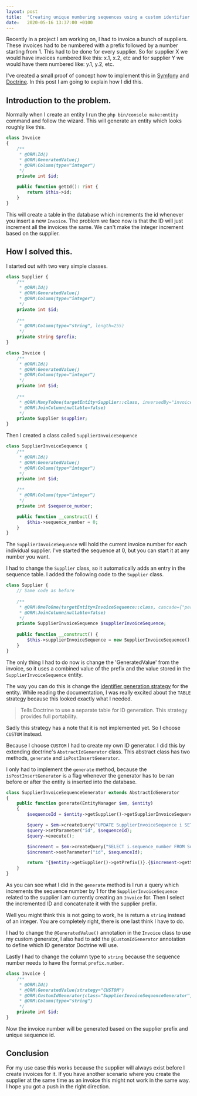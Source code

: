 ```yaml
---
layout: post
title:  "Creating unique numbering sequences using a custom identifier strategy with Doctrine."
date:   2020-05-16 13:37:00 +0100
---
```

Recently in a project I am working on, I had to invoice a bunch of suppliers. These invoices had to be numbered with a 
prefix followed by a number starting from 1. This had to be done for every supplier. So for supplier X we would have 
invoices numbered like this: x.1, x.2, etc and for supplier Y we would have them numbered like: y.1, y.2, etc. 

I've created a small proof of concept how to implement this in [Symfony](https://symfony.com/) and 
[Doctrine](https://www.doctrine-project.org/index.html). In this post I am going to explain how I did this.

## Introduction to the problem.
Normally when I create an entity I run the `php bin/console make:entity` command and follow the wizard. This will 
generate an entity which looks roughly like this.

```php
class Invoice
{
    /**
     * @ORM\Id()
     * @ORM\GeneratedValue()
     * @ORM\Column(type="integer")
     */
    private int $id;

    public function getId(): ?int {
        return $this->id;
    }
}
```

This will create a table in the database which increments the id whenever you insert a new `Invoice`.
The problem we face now is that the ID will just increment all the invoices the same. We can't make the integer increment
based on the supplier.

## How I solved this.
I started out with two very simple classes. 

```php
class Supplier {
    /**
     * @ORM\Id()
     * @ORM\GeneratedValue()
     * @ORM\Column(type="integer")
     */
    private int $id;
    
    /**
     * @ORM\Column(type="string", length=255)
     */
    private string $prefix;
}

class Invoice {
    /**
     * @ORM\Id()
     * @ORM\GeneratedValue()
     * @ORM\Column(type="integer")
     */
    private int $id;
    
    /**
     * @ORM\ManyToOne(targetEntity=Supplier::class, inversedBy="invoices")
     * @ORM\JoinColumn(nullable=false)
     */
    private Supplier $supplier;
}
```
Then I created a class called `SupplierInvoiceSequence`
```php
class SupplierInvoiceSequence {
    /**
     * @ORM\Id()
     * @ORM\GeneratedValue()
     * @ORM\Column(type="integer")
     */
    private int $id;

    /**
     * @ORM\Column(type="integer")
     */
    private int $sequence_number;

    public function __construct() {
        $this->sequence_number = 0;
    }
}
```
The `SupplierInvoiceSequence` will hold the current invoice number for each individual supplier. I've started the sequence 
at 0, but you can start it at any number you want.

I had to change the `Supplier` class, so it automatically adds an entry in the sequence table. I added the following 
code to the `Supplier` class.

```php
class Supplier {
    // Same code as before
    
    /**
     * @ORM\OneToOne(targetEntity=InvoiceSequence::class, cascade={"persist", "remove"})
     * @ORM\JoinColumn(nullable=false)
     */
    private SupplierInvoiceSequence $supplierInvoiceSequence;
    
    public function __construct() {
        $this->supplierInvoiceSequence = new SupplierInvoiceSequence();
    }
}
```

The only thing I had to do now is change the 'GeneratedValue' from the invoice, so it uses a combined value of the prefix
and the value stored in the `SupplierInvoiceSequence` entity.

The way you can do this is change the [identifier generation strategy](https://www.doctrine-project.org/projects/doctrine-orm/en/2.6/reference/basic-mapping.html#identifier-generation-strategies) 
for the entity. While reading the documentation, I was really excited about the `TABLE` strategy because this looked 
exactly what I needed.

> Tells Doctrine to use a separate table for ID generation. This strategy provides full portability. 

Sadly this strategy has a note that it is not implemented yet. So I choose `CUSTOM` instead.
 
Because I choose `CUSTOM` I had to create my own ID generator. I did this by extending doctrine's 
`AbstractIdGenerator` class. This abstract class has two methods, `generate` and `isPostInsertGenerator`.

I only had to implement the `generate` method, because the `isPostInsertGenerator` is a flag whenever the generator
has to be ran before or after the entity is inserted into the database.

```php
class SupplierInvoiceSequenceGenerator extends AbstractIdGenerator
{
    public function generate(EntityManager $em, $entity)
    {
        $sequenceId = $entity->getSupplier()->getSupplierInvoiceSequence()->getId();

        $query = $em->createQuery("UPDATE SupplierInvoiceSequence i SET i.sequence_number = i.sequence_number + 1 WHERE i.id = :id");
        $query->setParameter("id", $sequenceId);
        $query->execute();

        $increment = $em->createQuery("SELECT i.sequence_number FROM SupplierInvoiceSequence i WHERE i.id = :id");
        $increment->setParameter("id", $sequenceId);

        return "{$entity->getSupplier()->getPrefix()}.{$increment->getSingleResult()['sequence_number']}";
    }
}
```
As you can see what I did in the `generate` method is I run a query which increments the sequence number by 1 for the
`SupplierInvoiceSequence` related to the supplier I am currently creating an `Invoice` for. Then I select the incremented 
ID and concatenate it with the supplier prefix.

Well you might think this is not going to work, he is return a `string` instead of an integer. You are completely right, 
there is one last think I have to do. 

I had to change the `@GeneratedValue()` annotation in the `Invoice` class to use my custom generator, I also had to add the 
`@CustomIdGenerator` annotation to define which ID generator Doctrine will use. 

Lastly I had to change the column type to `string` because the sequence number needs to have the format `prefix.number`. 

```php
class Invoice {
    /**
     * @ORM\Id()
     * @ORM\GeneratedValue(strategy="CUSTOM")
     * @ORM\CustomIdGenerator(class="SupplierInvoiceSequenceGenerator")
     * @ORM\Column(type="string")
     */
    private int $id;
}
```

Now the invoice number will be generated based on the supplier prefix and unique sequence id.

## Conclusion
For my use case this works because the supplier will always exist before I create invoices for it. If you have another 
scenario where you create the supplier at the same time as an invoice this might not work in the same way. I hope you got 
a push in the right direction. 
 
